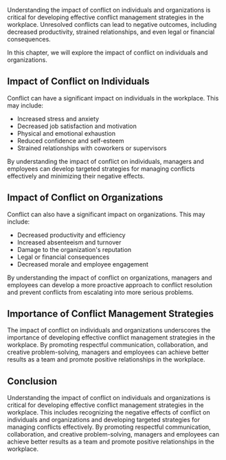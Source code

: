 
Understanding the impact of conflict on individuals and organizations is critical for developing effective conflict management strategies in the workplace. Unresolved conflicts can lead to negative outcomes, including decreased productivity, strained relationships, and even legal or financial consequences.

In this chapter, we will explore the impact of conflict on individuals and organizations.

Impact of Conflict on Individuals
---------------------------------

Conflict can have a significant impact on individuals in the workplace. This may include:

* Increased stress and anxiety
* Decreased job satisfaction and motivation
* Physical and emotional exhaustion
* Reduced confidence and self-esteem
* Strained relationships with coworkers or supervisors

By understanding the impact of conflict on individuals, managers and employees can develop targeted strategies for managing conflicts effectively and minimizing their negative effects.

Impact of Conflict on Organizations
-----------------------------------

Conflict can also have a significant impact on organizations. This may include:

* Decreased productivity and efficiency
* Increased absenteeism and turnover
* Damage to the organization's reputation
* Legal or financial consequences
* Decreased morale and employee engagement

By understanding the impact of conflict on organizations, managers and employees can develop a more proactive approach to conflict resolution and prevent conflicts from escalating into more serious problems.

Importance of Conflict Management Strategies
--------------------------------------------

The impact of conflict on individuals and organizations underscores the importance of developing effective conflict management strategies in the workplace. By promoting respectful communication, collaboration, and creative problem-solving, managers and employees can achieve better results as a team and promote positive relationships in the workplace.

Conclusion
----------

Understanding the impact of conflict on individuals and organizations is critical for developing effective conflict management strategies in the workplace. This includes recognizing the negative effects of conflict on individuals and organizations and developing targeted strategies for managing conflicts effectively. By promoting respectful communication, collaboration, and creative problem-solving, managers and employees can achieve better results as a team and promote positive relationships in the workplace.
